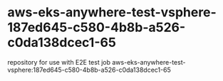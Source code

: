 # aws-eks-anywhere-test-vsphere-187ed645-c580-4b8b-a526-c0da138dcec1-65
repository for use with E2E test job aws-eks-anywhere-test-vsphere:187ed645-c580-4b8b-a526-c0da138dcec1-65
